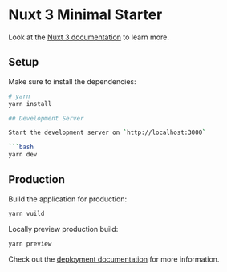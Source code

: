 # Nuxt 3 Minimal Starter

Look at the [Nuxt 3 documentation](https://nuxt.com/docs/getting-started/introduction) to learn more.

## Setup

Make sure to install the dependencies:

```bash
# yarn
yarn install

## Development Server

Start the development server on `http://localhost:3000`

```bash
yarn dev
```

## Production

Build the application for production:

```bash
yarn vuild
```

Locally preview production build:

```bash
yarn preview
```

Check out the [deployment documentation](https://nuxt.com/docs/getting-started/deployment) for more information.
